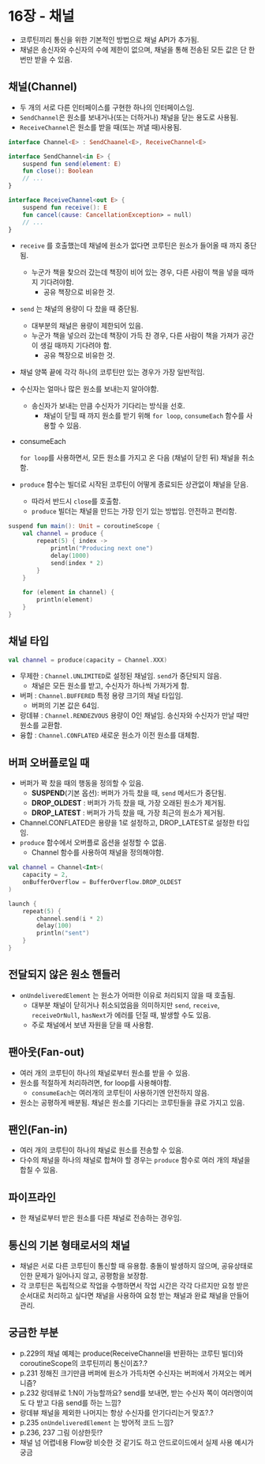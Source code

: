 # 16장 - 채널

- 코루틴끼리 통신을 위한 기본적인 방법으로 채널 API가 추가됨.
- 채널은 송신자와 수신자의 수에 제한이 없으며, 채널을 통해 전송된 모든 값은 단 한 번만 받을 수 있음.

## 채널(Channel)

- 두 개의 서로 다른 인터페이스를 구현한 하나의 인터페이스임.
- `SendChannel`은 원소를 보내거나(또는 더하거나) 채널을 닫는 용도로 사용됨.
- `ReceiveChannel`은 원소를 받을 때(또는 꺼낼 때)사용됨.

```kotlin
interface Channel<E> : SendChaanel<E>, ReceiveChannel<E>

interface SendChannel<in E> {
    suspend fun send(element: E)
    fun close(): Boolean
    // ...
}

interface ReceiveChannel<out E> {
    suspend fun receive(): E
    fun cancel(cause: CancellationException> = null)
    // ...
}
```

- `receive` 를 호출했는데 채널에 원소가 없다면 코루틴은 원소가 들어올 때 까지 중단됨.
    - 누군가 책을 찾으러 갔는데 책장이 비어 있는 경우, 다른 사람이 책을 넣을 때까지 기다려야함.
        - 공유 책장으로 비유한 것.
- `send` 는 채널의 용량이 다 찼을 때 중단됨.
    - 대부분의 채널은 용량이 제한되어 있음.
    - 누군가 책을 넣으러 갔는데 책장이 가득 찬 경우, 다른 사람이 책을 가져가 공간이 생길 때까지 기다려야 함.
        - 공유 책장으로 비유한 것.
- 채널 양쪽 끝에 각각 하나의 코루틴만 있는 경우가 가장 일반적임.
- 수신자는 얼마나 많은 원소를 보내는지 알아야함.
    - 송신자가 보내는 만큼 수신자가 기다리는 방식을 선호.
        - 채널이 닫힐 때 까지 원소를 받기 위해 `for loop`, `consumeEach` 함수를 사용할 수 있음.
- consumeEach
    
    `for loop`를 사용하면서, 모든 원소를 가지고 온 다음 (채널이 닫힌 뒤) 채널을 취소함.
    
- `produce` 함수는 빌더로 시작된 코루틴이 어떻게 종료되든 상관없이 채널을 닫음.
    - 따라서 반드시 `close`를 호출함.
    - `produce` 빌더는 채널을 만드는 가장 인기 있는 방법임. 안전하고 편리함.

```kotlin
suspend fun main(): Unit = coroutineScope {
    val channel = produce {
        repeat(5) { index ->
            println("Producing next one")
            delay(1000)
            send(index * 2)
        }
    }
    
    for (element in channel) {
        println(element)
    }
}
```

## 채널 타입

```kotlin
val channel = produce(capacity = Channel.XXX)
```

- 무제한 : `Channel.UNLIMITED`로 설정된 채널임. `send`가 중단되지 않음.
    - 채널은 모든 원소를 받고, 수신자가 하나씩 가져가게 함.
- 버퍼 : `Channel.BUFFERED` 특정 용량 크기의 채널 타입임.
    - 버퍼의 기본 값은 64임.
- 랑데뷰 : `Channel.RENDEZVOUS` 용량이 0인 채널임. 송신자와 수신자가 만날 때만 원소를 교환함.
- 융합 : `Channel.CONFLATED` 새로운 원소가 이전 원소를 대체함.

## 버퍼 오버플로일 때

- 버퍼가 꽉 찼을 때의 행동을 정의할 수 있음.
    - **SUSPEND**(기본 옵션): 버퍼가 가득 찼을 때, `send` 메서드가 중단됨.
    - **DROP_OLDEST** : 버퍼가 가득 찼을 때, 가장 오래된 원소가 제거됨.
    - **DROP_LATEST** : 버퍼가 가득 찼을 때, 가장 최근의 원소가 제거됨.
- Channel.CONFLATED은 용량을 1로 설정하고, DROP_LATEST로 설정한 타입임.
- `produce` 함수에서 오버플로 옵션을 설정할 수 없음.
    - Channel 함수를 사용하여 채널을 정의해야함.

```kotlin
val channel = Channel<Int>(
    capacity = 2,
    onBufferOverflow = BufferOverflow.DROP_OLDEST
)

launch {
    repeat(5) {
        channel.send(i * 2)
        delay(100)
        println("sent")
    }
}
```

## 전달되지 않은 원소 핸들러

- `onUndeliveredElement` 는 원소가 어떠한 이유로 처리되지 않을 때 호출됨.
    - 대부분 채널이 닫히거나 취소되었음을 의미하지만 `send`, `receive`, `receiveOrNull`, `hasNext`가 에러를 던질 때, 발생할 수도 있음.
    - 주로 채널에서 보낸 자원을 닫을 때 사용함.

## 팬아웃(Fan-out)

- 여러 개의 코루틴이 하나의 채널로부터 원소를 받을 수 있음.
- 원소를 적절하게 처리하려면, for loop를 사용해야함.
    - `consumeEach`는 여러개의 코루틴이 사용하기엔 안전하지 않음.
- 원소는 공평하게 배분됨. 채널은 원소를 기다리는 코루틴들을 큐로 가지고 있음.

## 팬인(Fan-in)

- 여러 개의 코루틴이 하나의 채널로 원소를 전송할 수 있음.
- 다수의 채널을 하나의 채널로 합쳐야 할 경우는 `produce` 함수로 여러 개의 채널을 합칠 수 있음.

## 파이프라인

- 한 채널로부터 받은 원소를 다른 채널로 전송하는 경우임.

## 통신의 기본 형태로서의 채널

- 채널은 서로 다른 코루틴이 통신할 때 유용함. 충돌이 발생하지 않으며, 공유상태로 인한 문제가 일어나지 않고, 공평함을 보장함.
- 각 코루틴은 독립적으로 작업을 수행하면서 작업 시간은 각각 다르지만 요청 받은 순서대로 처리하고 싶다면 채널을 사용하여 요청 받는 채널과 완료 채널을 만들어 관리.

## 궁금한 부분

- p.229의 채널 예제는 produce(ReceiveChannel을 반환하는 코루틴 빌더)와 coroutineScope의 코루틴끼리 통신이죠?.?
- p.231 정해진 크기만큼 버퍼에 원소가 가득차면 수신자는 버퍼에서 가져오는 메커니즘?
- p.232 랑데뷰로 1:N이 가능할까요? send를 보내면, 받는 수신자 쪽이 여러명이여도 다 받고 다음 send를 하는 느낌?
- 랑데뷰 채널을 제외한 나머지는 항상 수신자를 안기다리는거 맞죠?.?
- p.235 `onUndeliveredElement` 는 방어적 코드 느낌?
- p.236, 237 그림 이상한듯!?
- 채널 넘 어렵네용 Flow랑 비슷한 것 같기도 하고 안드로이드에서 실제 사용 예시가 궁금
